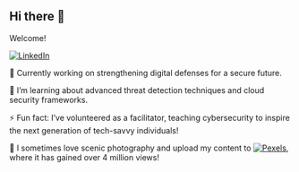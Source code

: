 ## Hi there 👋

Welcome!

[![LinkedIn](https://img.shields.io/badge/LinkedIn-0077B5?style=for-the-badge&logo=linkedin&logoColor=white)](https://www.linkedin.com/in/supushpitha-atapattu/)

🔭 Currently working on strengthening digital defenses for a secure future.

🌱 I’m learning about advanced threat detection techniques and cloud security frameworks.

⚡ Fun fact: I’ve volunteered as a facilitator, teaching cybersecurity to inspire the next generation of tech-savvy individuals!

📸 I sometimes love scenic photography and upload my content to [![Pexels](https://img.shields.io/badge/Pexels-8A2BE2)](https://www.pexels.com/@supushpitha/), where it has gained over 4 million views!
